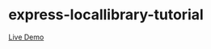 # express-locallibrary-tutorial

[Live Demo](https://express-locallibrary-tutorial-production-edf8.up.railway.app/catalog)
